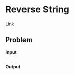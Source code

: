 # Reverse String <!-- omit in toc -->

[Link](https://leetcode.com/explore/interview/card/top-interview-questions-easy/127/strings/879/)

## Problem


**Input**  


```

```

**Output**  


```

```
